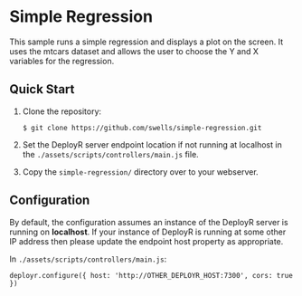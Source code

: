 # Simple Regression

This sample runs a simple regression and displays a plot on the screen. It uses 
the mtcars dataset and allows the user to choose the Y and X variables for the 
regression.

## Quick Start

1. Clone the repository:

   ```
   $ git clone https://github.com/swells/simple-regression.git
   ```
2. Set the DeployR server endpoint location if not running at localhost in the 
`./assets/scripts/controllers/main.js` file.

3. Copy the `simple-regression/` directory over to your webserver.

## Configuration

By default, the configuration assumes an instance of the DeployR server is 
running on **localhost**. If your instance of DeployR is running at some other 
IP address then please update the endpoint host property as appropriate.

In `./assets/scripts/controllers/main.js`:

```
deployr.configure({ host: 'http://OTHER_DEPLOYR_HOST:7300', cors: true })
```
